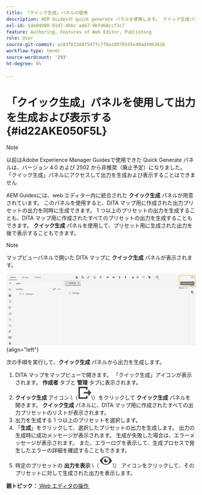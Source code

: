 ```yaml
---
title: 「クイック生成」パネルの使用
description: AEM Guidesの quick generate パネルを使用します。 クイック生成パネルから出力を生成および表示する方法について説明します。
exl-id: 5de04980-91d7-4bbc-a4b7-9bfd60ccf3c7
feature: Authoring, Features of Web Editor, Publishing
role: User
source-git-commit: ac83f613d87547fc7f6a18070545e40ad4963616
workflow-type: tm+mt
source-wordcount: '293'
ht-degree: 0%

---
```


# 「クイック生成」パネルを使用して出力を生成および表示する {#id22AKE050F5L}

>[!NOTE]
>
> 以前はAdobe Experience Manager Guidesで使用できた Quick Generate パネルは、バージョン 4.0 および 2502 から非推奨（廃止予定）になりました。 「クイック生成」パネルにアクセスして出力を生成および表示することはできません


AEM Guidesには、web エディター内に統合された **クイック生成** パネルが用意されています。 このパネルを使用すると、DITA マップ用に作成された出力プリセットの出力を同時に生成できます。 1 つ以上のプリセットの出力を生成することも、DITA マップ用に作成されたすべてのプリセットの出力を生成することもできます。 **クイック生成** パネルを使用して、プリセット用に生成された出力を後で表示することもできます。

>[!NOTE]
>
> マップビューパネルで開いた DITA マップに **クイック生成** パネルが表示されます。

![](images/quick-generate-map-view.png){align="left"}

次の手順を実行して、**クイック生成** パネルから出力を生成します。

1. DITA マップをマップビューで開きます。 「クイック生成」アイコンが表示されます。 **作成者** タブと **管理** タブに表示されます。
1. **クイック生成** アイコン \（![](images/quick-generate-icon.svg)\）をクリックして **クイック生成** パネルを開きます。 **クイック生成** パネルに、DITA マップ用に作成されたすべての出力プリセットのリストが表示されます。
1. 出力を生成する 1 つ以上のプリセットを選択します。
1. 「**生成**」をクリックして、選択したプリセットの出力を生成します。 出力の生成時に成功メッセージが表示されます。 生成が失敗した場合は、エラーメッセージが表示されます。 また、エラーログを表示して、生成プロセスで発生したエラーの詳細を確認することもできます。
1. 特定のプリセットの **出力を表示** \（![](images/view-output-icon.svg)\） アイコンをクリックして、そのプリセットに対して生成された出力を表示します。

**親トピック：**&#x200B;[&#x200B; Web エディタの操作 &#x200B;](web-editor.md)
